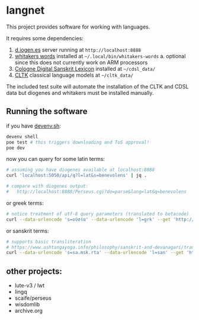 # langnet

This project provides software for working with languages.

It requires some dependencies:

1. [d.iogen.es](https://d.iogen.es/web/) server running at `http://localhost:8888`
2. [whitakers words](https://latin-words.com) installed at `~/.local/bin/whitakers-words`
  a. optional since this does not currently work on ARM processors
3. [Cologne Digital Sanskrit Lexicon](https://www.sanskrit-lexicon.uni-koeln.de/) installed at `~/cdsl_data/`
4. [CLTK](https://docs.cltk.org/en/latest/about.html) classical language models at `~/cltk_data/`

The included test suite will automate the installation of the CLTK and CDSL data but diogenes and whitakers must be installed manually.

## Running the software

if you have [devenv.sh](https://devenv.sh):

```sh
devenv shell
poe test # this triggers downloading and ToS approval!
poe dev
```

now you can query for some latin terms:

```sh
# assuming you have diogenes available at localhost:8888
curl 'localhost:5050/api/q?l=lat&s=benevolens' | jq .

# compare with diogenes output:
#   http://localhost:8888/Perseus.cgi?do=parse&lang=lat&q=benevolens
```

or greek terms:

```sh
# notice treatment of utf-8 query parameters (translated to betacode)
curl --data-urlencode 's=οὐσία' --data-urlencode 'l=grk' --get 'http://localhost:5050/api/q' | jq .
```

or sanskrit terms:

```sh
# supports basic transliteration 
# https://www.ashtangayoga.info/philosophy/sanskrit-and-devanagari/transliteration-tool/#hk/devanagari/devanAgarI
curl --data-urlencode 's=sa.msk.rta' --data-urlencode 'l=san' --get 'http://localhost:5050/api/q' | jq .
```

## other projects:

- lute-v3 / lwt
- lingq
- scaife/perseus
- wisdomlib
- archive.org

